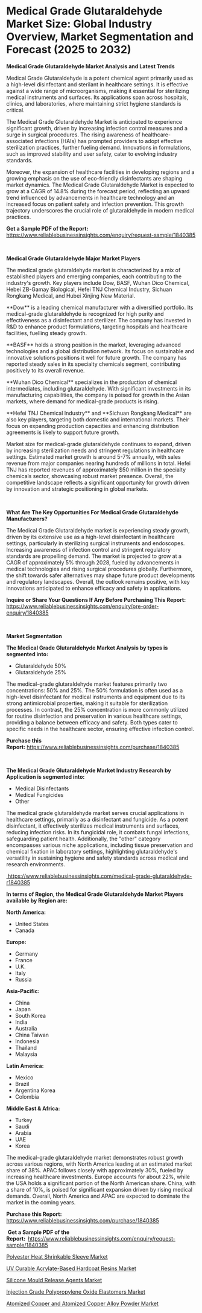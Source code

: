 <p><h1>Medical Grade Glutaraldehyde Market Size: Global Industry Overview, Market Segmentation and Forecast (2025 to 2032)</h1></p><p><strong>Medical Grade Glutaraldehyde Market Analysis and Latest Trends</strong></p>
<p><p>Medical Grade Glutaraldehyde is a potent chemical agent primarily used as a high-level disinfectant and sterilant in healthcare settings. It is effective against a wide range of microorganisms, making it essential for sterilizing medical instruments and surfaces. Its applications span across hospitals, clinics, and laboratories, where maintaining strict hygiene standards is critical.</p><p>The Medical Grade Glutaraldehyde Market is anticipated to experience significant growth, driven by increasing infection control measures and a surge in surgical procedures. The rising awareness of healthcare-associated infections (HAIs) has prompted providers to adopt effective sterilization practices, further fueling demand. Innovations in formulations, such as improved stability and user safety, cater to evolving industry standards.</p><p>Moreover, the expansion of healthcare facilities in developing regions and a growing emphasis on the use of eco-friendly disinfectants are shaping market dynamics. The Medical Grade Glutaraldehyde Market is expected to grow at a CAGR of 14.8% during the forecast period, reflecting an upward trend influenced by advancements in healthcare technology and an increased focus on patient safety and infection prevention. This growth trajectory underscores the crucial role of glutaraldehyde in modern medical practices.</p></p>
<p><strong>Get a Sample PDF of the Report:&nbsp;</strong> <a href="https://www.reliablebusinessinsights.com/enquiry/request-sample/1840385?utm_campaign=1117&utm_medium=2&utm_source=Github&utm_content=ia&utm_term=03022025&utm_id=medical-grade-glutaraldehyde">https://www.reliablebusinessinsights.com/enquiry/request-sample/1840385</a></p>
<p>&nbsp;</p>
<p><strong>Medical Grade Glutaraldehyde Major Market Players</strong></p>
<p><p>The medical grade glutaraldehyde market is characterized by a mix of established players and emerging companies, each contributing to the industry's growth. Key players include Dow, BASF, Wuhan Dico Chemical, Hebei ZB-Gamay Biological, Hefei TNJ Chemical Industry, Sichuan Rongkang Medical, and Hubei Xinjing New Material.</p><p>**Dow** is a leading chemical manufacturer with a diversified portfolio. Its medical-grade glutaraldehyde is recognized for high purity and effectiveness as a disinfectant and sterilizer. The company has invested in R&D to enhance product formulations, targeting hospitals and healthcare facilities, fuelling steady growth.</p><p>**BASF** holds a strong position in the market, leveraging advanced technologies and a global distribution network. Its focus on sustainable and innovative solutions positions it well for future growth. The company has reported steady sales in its specialty chemicals segment, contributing positively to its overall revenue.</p><p>**Wuhan Dico Chemical** specializes in the production of chemical intermediates, including glutaraldehyde. With significant investments in its manufacturing capabilities, the company is poised for growth in the Asian markets, where demand for medical-grade products is rising. </p><p>**Hefei TNJ Chemical Industry** and **Sichuan Rongkang Medical** are also key players, targeting both domestic and international markets. Their focus on expanding production capacities and enhancing distribution agreements is likely to support future growth.</p><p>Market size for medical-grade glutaraldehyde continues to expand, driven by increasing sterilization needs and stringent regulations in healthcare settings. Estimated market growth is around 5-7% annually, with sales revenue from major companies nearing hundreds of millions in total. Hefei TNJ has reported revenues of approximately $50 million in the specialty chemicals sector, showcasing robust market presence. Overall, the competitive landscape reflects a significant opportunity for growth driven by innovation and strategic positioning in global markets.</p></p>
<p>&nbsp;</p>
<p><strong>What Are The Key Opportunities For Medical Grade Glutaraldehyde Manufacturers?</strong></p>
<p><p>The Medical Grade Glutaraldehyde market is experiencing steady growth, driven by its extensive use as a high-level disinfectant in healthcare settings, particularly in sterilizing surgical instruments and endoscopes. Increasing awareness of infection control and stringent regulatory standards are propelling demand. The market is projected to grow at a CAGR of approximately 5% through 2028, fueled by advancements in medical technologies and rising surgical procedures globally. Furthermore, the shift towards safer alternatives may shape future product developments and regulatory landscapes. Overall, the outlook remains positive, with key innovations anticipated to enhance efficacy and safety in applications.</p></p>
<p><strong>Inquire or Share Your Questions If Any Before Purchasing This Report:</strong> <a href="https://www.reliablebusinessinsights.com/enquiry/pre-order-enquiry/1840385?utm_campaign=1117&utm_medium=2&utm_source=Github&utm_content=ia&utm_term=03022025&utm_id=medical-grade-glutaraldehyde">https://www.reliablebusinessinsights.com/enquiry/pre-order-enquiry/1840385</a></p>
<p>&nbsp;</p>
<p><strong>Market Segmentation</strong></p>
<p><strong>The Medical Grade Glutaraldehyde Market Analysis by types is segmented into:</strong></p>
<p><ul><li>Glutaraldehyde 50%</li><li>Glutaraldehyde 25%</li></ul></p>
<p><p>The medical-grade glutaraldehyde market features primarily two concentrations: 50% and 25%. The 50% formulation is often used as a high-level disinfectant for medical instruments and equipment due to its strong antimicrobial properties, making it suitable for sterilization processes. In contrast, the 25% concentration is more commonly utilized for routine disinfection and preservation in various healthcare settings, providing a balance between efficacy and safety. Both types cater to specific needs in the healthcare sector, ensuring effective infection control.</p></p>
<p><strong>Purchase this Report:&nbsp;</strong><a href="https://www.reliablebusinessinsights.com/purchase/1840385?utm_campaign=1117&utm_medium=2&utm_source=Github&utm_content=ia&utm_term=03022025&utm_id=medical-grade-glutaraldehyde">https://www.reliablebusinessinsights.com/purchase/1840385</a></p>
<p>&nbsp;</p>
<p><strong>The Medical Grade Glutaraldehyde Market Industry Research by Application is segmented into:</strong></p>
<p><ul><li>Medical Disinfectants</li><li>Medical Fungicides</li><li>Other</li></ul></p>
<p><p>The medical grade glutaraldehyde market serves crucial applications in healthcare settings, primarily as a disinfectant and fungicide. As a potent disinfectant, it effectively sterilizes medical instruments and surfaces, reducing infection risks. In its fungicidal role, it combats fungal infections, safeguarding patient health. Additionally, the "other" category encompasses various niche applications, including tissue preservation and chemical fixation in laboratory settings, highlighting glutaraldehyde's versatility in sustaining hygiene and safety standards across medical and research environments.</p></p>
<p><a href="https://www.reliablebusinessinsights.com/medical-grade-glutaraldehyde-r1840385?utm_campaign=1117&utm_medium=2&utm_source=Github&utm_content=ia&utm_term=03022025&utm_id=medical-grade-glutaraldehyde">&nbsp;https://www.reliablebusinessinsights.com/medical-grade-glutaraldehyde-r1840385</a></p>
<p><strong>In terms of Region, the Medical Grade Glutaraldehyde Market Players available by Region are:</strong></p>
<p>
    <p> <strong> North America: </strong>
        <ul>
            <li>United States</li>
            <li>Canada</li>
        </ul>
        </p> 
    <p> <strong> Europe: </strong>
        <ul>
            <li>Germany</li>
            <li>France</li>
            <li>U.K.</li>
            <li>Italy</li>
            <li>Russia</li>
        </ul>
        </p> 
    <p> <strong> Asia-Pacific: </strong>
        <ul>
            <li>China</li>
            <li>Japan</li>
            <li>South Korea</li>
            <li>India</li>
            <li>Australia</li>
            <li>China Taiwan</li>
            <li>Indonesia</li>
            <li>Thailand</li>
            <li>Malaysia</li>
        </ul>
        </p> 
    <p> <strong> Latin America: </strong>
        <ul>
            <li>Mexico</li>
            <li>Brazil</li>
            <li>Argentina Korea</li>
            <li>Colombia</li>
        </ul>
        </p> 
    <p> <strong> Middle East & Africa: </strong>
        <ul>
            <li>Turkey</li>
            <li>Saudi</li>
            <li>Arabia</li>
            <li>UAE</li>
            <li>Korea</li>
        </ul>
    </p>
    </p>
<p><p>The medical-grade glutaraldehyde market demonstrates robust growth across various regions, with North America leading at an estimated market share of 38%. APAC follows closely with approximately 30%, fueled by increasing healthcare investments. Europe accounts for about 22%, while the USA holds a significant portion of the North American share. China, with a share of 10%, is poised for significant expansion driven by rising medical demands. Overall, North America and APAC are expected to dominate the market in the coming years.</p></p>
<p><strong>Purchase this Report: </strong><a href="https://www.reliablebusinessinsights.com/purchase/1840385?utm_campaign=1117&utm_medium=2&utm_source=Github&utm_content=ia&utm_term=03022025&utm_id=medical-grade-glutaraldehyde">https://www.reliablebusinessinsights.com/purchase/1840385</a></p>
<p>&nbsp;<strong>Get a Sample PDF of the Report:&nbsp;&nbsp;</strong><a href="https://www.reliablebusinessinsights.com/enquiry/request-sample/1840385?utm_campaign=1117&utm_medium=2&utm_source=Github&utm_content=ia&utm_term=03022025&utm_id=medical-grade-glutaraldehyde">https://www.reliablebusinessinsights.com/enquiry/request-sample/1840385</a></p>
<p><strong></strong></p>
<p><p><a href="https://github.com/benhaeneye/Market-Research-Report-List-1/blob/main/polyester-heat-shrinkable-sleeve-market.md?utm_campaign=1117&utm_medium=2&utm_source=Github&utm_content=ia&utm_term=03022025&utm_id=medical-grade-glutaraldehyde">Polyester Heat Shrinkable Sleeve Market</a></p><p><a href="https://github.com/mriwacraane/Market-Research-Report-List-1/blob/main/uv-curable-acrylate-based-hardcoat-resins-market.md?utm_campaign=1117&utm_medium=2&utm_source=Github&utm_content=ia&utm_term=03022025&utm_id=medical-grade-glutaraldehyde">UV Curable Acrylate-Based Hardcoat Resins Market</a></p><p><a href="https://github.com/hunanuzmez/Market-Research-Report-List-1/blob/main/silicone-mould-release-agents-market.md?utm_campaign=1117&utm_medium=2&utm_source=Github&utm_content=ia&utm_term=03022025&utm_id=medical-grade-glutaraldehyde">Silicone Mould Release Agents Market</a></p><p><a href="https://github.com/chikenmhamdi/Market-Research-Report-List-1/blob/main/injection-grade-polypropylene-oxide-elastomers-market.md?utm_campaign=1117&utm_medium=2&utm_source=Github&utm_content=ia&utm_term=03022025&utm_id=medical-grade-glutaraldehyde">Injection Grade Polypropylene Oxide Elastomers Market</a></p><p><a href="https://github.com/shewlisapsai/Market-Research-Report-List-1/blob/main/atomized-copper-and-atomized-copper-alloy-powder-market.md?utm_campaign=1117&utm_medium=2&utm_source=Github&utm_content=ia&utm_term=03022025&utm_id=medical-grade-glutaraldehyde">Atomized Copper and Atomized Copper Alloy Powder Market</a></p></p>